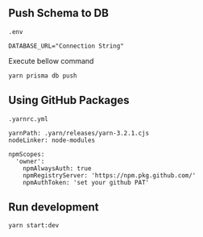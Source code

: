 ## Push Schema to DB

`.env`

```
DATABASE_URL="Connection String"
```

Execute bellow command

```
yarn prisma db push
```

## Using GitHub Packages

`.yarnrc.yml`

```
yarnPath: .yarn/releases/yarn-3.2.1.cjs
nodeLinker: node-modules

npmScopes:
  'owner':
    npmAlwaysAuth: true
    npmRegistryServer: 'https://npm.pkg.github.com/'
    npmAuthToken: 'set your github PAT'
```
## Run development

```
yarn start:dev
```

